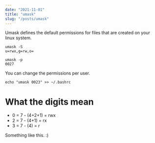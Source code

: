 ```yaml
---
date: "2021-11-01"
title: "umask"
slug: "/posts/umask"
---
```


Umask defines the default permissions for files that are created on your linux system.

```
umask -S
u=rwx,g=rw,o=

umask -p
0027
```

You can change the permissions per user.

```
echo "umask 0023" >> ~/.bashrc
```

# What the digits mean

- 0 = 7 - (4+2+1) = rwx
- 2 = 7 - (4+1) = rx
- 3 = 7 - (4) = r

Something like this. :) 
